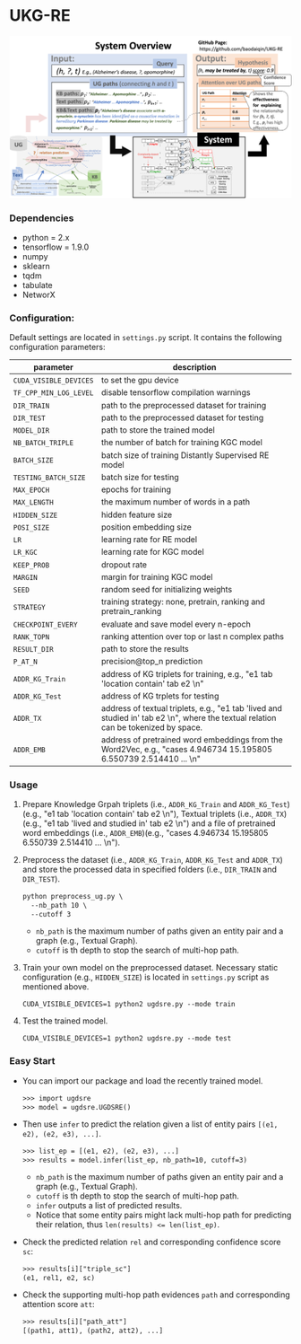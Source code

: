 # UKG-RE

<img src="system_description.png" width="600">

### Dependencies
- python = 2.x
- tensorflow = 1.9.0
- numpy
- sklearn
- tqdm
- tabulate
- NetworX

### Configuration:
Default settings are located in `settings.py` script. It contains the following configuration parameters:

| parameter | description |
|---|---|
| `CUDA_VISIBLE_DEVICES` | to set the gpu device |
| `TF_CPP_MIN_LOG_LEVEL` | disable tensorflow compilation warnings |
| `DIR_TRAIN` | path to the preprocessed dataset for training |
| `DIR_TEST` | path to the preprocessed dataset for testing |
| `MODEL_DIR` | path to store the trained model |
| `NB_BATCH_TRIPLE` | the number of batch for training KGC model |
| `BATCH_SIZE` | batch size of training Distantly Supervised RE model |
| `TESTING_BATCH_SIZE` | batch size for testing |
| `MAX_EPOCH` | epochs for training |
| `MAX_LENGTH` | the maximum number of words in a path |
| `HIDDEN_SIZE` | hidden feature size |
| `POSI_SIZE` | position embedding size |
| `LR` | learning rate for RE model |
| `LR_KGC` | learning rate for KGC model |
| `KEEP_PROB` | dropout rate |
| `MARGIN` | margin for training KGC model |
| `SEED` | random seed for initializing weights |
| `STRATEGY` | training strategy: none, pretrain, ranking and pretrain_ranking|
| `CHECKPOINT_EVERY` | evaluate and save model every n-epoch |
| `RANK_TOPN` | ranking attention over top or last n complex paths |
| `RESULT_DIR` | path to store the results |
| `P_AT_N`| precision@top_n prediction |
| `ADDR_KG_Train` | address of KG triplets for training, e.g., "e1 tab 'location contain' tab e2 \n" |
| `ADDR_KG_Test` | address of KG trplets for testing |
| `ADDR_TX` | address of textual triplets, e.g., "e1 tab 'lived and studied in' tab e2 \n", where the textual relation can be tokenized by space. |
| `ADDR_EMB` | address of pretrained word embeddings from the Word2Vec, e.g., "cases 4.946734 15.195805 6.550739 2.514410 ... \n" |

### Usage
1. Prepare Knowledge Grpah triplets (i.e., `ADDR_KG_Train` and `ADDR_KG_Test`)(e.g., "e1 tab 'location contain' tab e2 \n"), Textual triplets (i.e., `ADDR_TX`)(e.g., "e1 tab 'lived and studied in' tab e2 \n") and a file of pretrained word embeddings (i.e., `ADDR_EMB`)(e.g., "cases 4.946734 15.195805 6.550739 2.514410 ... \n").
2. Preprocess the dataset (i.e., `ADDR_KG_Train`, `ADDR_KG_Test` and `ADDR_TX`) and store the processed data in specified folders (i.e., `DIR_TRAIN` and `DIR_TEST`).

    ~~~~
    python preprocess_ug.py \
      --nb_path 10 \
      --cutoff 3
    ~~~~
    - `nb_path` is the maximum number of paths given an entity pair and a graph (e.g., Textual Graph).
    - `cutoff` is th depth to stop the search of multi-hop path.
    
3. Train your own model on the preprocessed dataset. Necessary static configuration (e.g., `HIDDEN_SIZE`) is located in `settings.py` script as mentioned above.
    ~~~~
    CUDA_VISIBLE_DEVICES=1 python2 ugdsre.py --mode train
    ~~~~

4. Test the trained model.
    ~~~~
    CUDA_VISIBLE_DEVICES=1 python2 ugdsre.py --mode test
    ~~~~
    

### Easy Start
- You can import our package and load the recently trained model.
  ~~~~
  >>> import ugdsre
  >>> model = ugdsre.UGDSRE()
  ~~~~
  
- Then use `infer` to predict the relation given a list of entity pairs `[(e1, e2), (e2, e3), ...]`.
  ~~~~
  >>> list_ep = [(e1, e2), (e2, e3), ...]
  >>> results = model.infer(list_ep, nb_path=10, cutoff=3)
  ~~~~
  - `nb_path` is the maximum number of paths given an entity pair and a graph (e.g., Textual Graph).
  - `cutoff` is th depth to stop the search of multi-hop path.
  - `infer` outputs a list of predicted results.
  -  Notice that some entity pairs might lack multi-hop path for predicting their relation, thus `len(results) <= len(list_ep)`.
  
- Check the predicted relation `rel` and corresponding confidence score `sc`:
  ~~~~
  >>> results[i]["triple_sc"]
  (e1, rel1, e2, sc)
  ~~~~
  
- Check the supporting multi-hop path evidences `path` and corresponding attention score `att`:
  ~~~~
  >>> results[i]["path_att"]
  [(path1, att1), (path2, att2), ...]
  ~~~~
